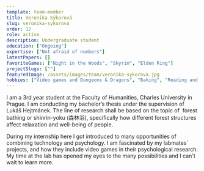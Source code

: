 ```yaml
---
template: team-member
title: Veronika Sýkorová
slug: veronika-sykorova
order: 12
role: active
description: Undergraduate student
education: ["Ongoing"]
expertise: ["Not afraid of numbers"]
latestPapers: []
favoriteGames: ["Night in the Woods", "Skyrim", "Elden Ring"]
projectSlugs: [""]
featuredImage: /assets/images/team/veronika-sykorova.jpg
hobbies: ["Video games and Dungeons & Dragons", "Baking", "Reading and cat parenting"]
---
```


I am a 3rd year student at the Faculty of Humanities, Charles University in Prague. I am conducting my bachelor’s thesis under the supervision of Lukáš Hejtmánek. The line of research shall be based on the topic of  forest bathing or shinrin-yoku (森林浴), specifically how different forest structures affect relaxation and well-being of people.

During my internship here I got introduced to many opportunities of combining technology and psychology. I am fascinated by my labmates´ projects, and how they include video games in their psychological research. My time at the lab has opened my eyes to the many possibilities and I can't wait to learn more.